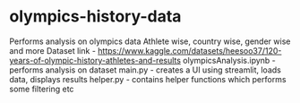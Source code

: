 # olympics-history-data
Performs analysis on olympics data Athlete wise, country wise, gender wise and more
Dataset link - https://www.kaggle.com/datasets/heesoo37/120-years-of-olympic-history-athletes-and-results
olympicsAnalysis.ipynb - performs analysis on dataset
main.py - creates a UI using streamlit, loads data, displays results
helper.py - contains helper functions which performs some filtering etc
